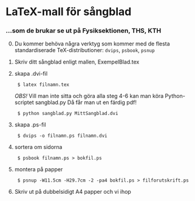 # LaTeX-mall för sångblad
### ...som de brukar se ut på Fysiksektionen, THS, KTH

0. Du kommer behöva några verktyg som kommer med de flesta standardiserade TeX-distributioner: `dvips`, `psbook`, `psnup`

0. Skriv ditt sångblad enligt mallen, ExempelBlad.tex

0. skapa .dvi-fil

        $ latex filnamn.tex

    *OBS!* Vill man inte sitta och göra alla steg 4-6 kan man köra Python-scriptet sangblad.py Då får man ut en färdig pdf!

        $ python sangblad.py MittSangblad.dvi

0. skapa .ps-fil

        $ dvips -o filnamn.ps filnamn.dvi

0. sortera om sidorna

        $ psbook filnamn.ps > bokfil.ps

0. montera på papper

        $ psnup -W11.5cm -H29.7cm -2 -pa4 bokfil.ps > filforutskrift.ps

0. Skriv ut på dubbelsidigt A4 papper och vi ihop



